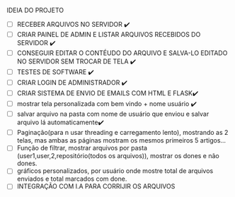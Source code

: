 IDEIA DO PROJETO

* [ ] RECEBER ARQUIVOS NO SERVIDOR ✔️
* [ ] CRIAR PAINEL DE ADMIN E LISTAR ARQUIVOS RECEBIDOS DO SERVIDOR ✔️
* [ ] CONSEGUIR EDITAR O CONTÉUDO DO ARQUIVO E SALVA-LO EDITADO NO SERVIDOR SEM TROCAR DE TELA ✔️
* [ ] TESTES DE SOFTWARE ✔️
* [ ] CRIAR LOGIN DE ADMINISTRADOR ✔️
* [ ] CRIAR SISTEMA DE ENVIO DE EMAILS COM HTML E FLASK✔️
* [ ] mostrar tela personalizada com bem vindo + nome usuário ✔️
* [ ] salvar arquivo na pasta com nome de usuário que enviou e salvar arquivo lá automaticamente✔️
* [ ] Paginação(para n usar threading e carregamento lento), mostrando as 2 telas, mas ambas as páginas mostram os mesmos primeiros 5 artigos...
* [ ] Função de filtrar, mostrar arquivos por pasta (user1,user,2,repositório(todos os arquivos)), mostrar os dones e não dones.
* [ ] gráficos personalizados, por usuário onde mostre total de arquivos enviados e total marcados com done.
* [ ] INTEGRAÇÃO COM I.A PARA CORRIJIR OS ARQUIVOS
